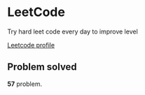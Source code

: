 # LeetCode

Try hard leet code every day to improve level

[ Leetcode profile ](https://leetcode.com/u/orgball2608/)

## Problem solved

**57** problem.
